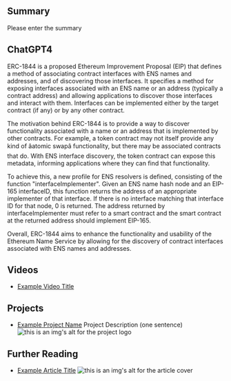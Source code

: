 ## Summary

Please enter the summary

## ChatGPT4

ERC-1844 is a proposed Ethereum Improvement Proposal (EIP) that defines a method of associating contract interfaces with ENS names and addresses, and of discovering those interfaces. It specifies a method for exposing interfaces associated with an ENS name or an address (typically a contract address) and allowing applications to discover those interfaces and interact with them. Interfaces can be implemented either by the target contract (if any) or by any other contract. 

The motivation behind ERC-1844 is to provide a way to discover functionality associated with a name or an address that is implemented by other contracts. For example, a token contract may not itself provide any kind of âatomic swapâ functionality, but there may be associated contracts that do. With ENS interface discovery, the token contract can expose this metadata, informing applications where they can find that functionality.

To achieve this, a new profile for ENS resolvers is defined, consisting of the function "interfaceImplementer". Given an ENS name hash node and an EIP-165 interfaceID, this function returns the address of an appropriate implementer of that interface. If there is no interface matching that interface ID for that node, 0 is returned. The address returned by interfaceImplementer must refer to a smart contract and the smart contract at the returned address should implement EIP-165.

Overall, ERC-1844 aims to enhance the functionality and usability of the Ethereum Name Service by allowing for the discovery of contract interfaces associated with ENS names and addresses.

## Videos

- [Example Video Title](https://www.youtube.com/watch?v=TDGq4aeevgY)

## Projects

- [Example Project Name](https://xxxx.xxx/xxxxx) Project Description (one sentence) ![this is an img's alt for the project logo](https://xxxx.xxx/project-logo.xxx)

## Further Reading

- [Example Article Title](https://xxxx.xxx/xxxxx) ![this is an img's alt for the article cover](https://xxxx.xxx/article-cover.xxx)
